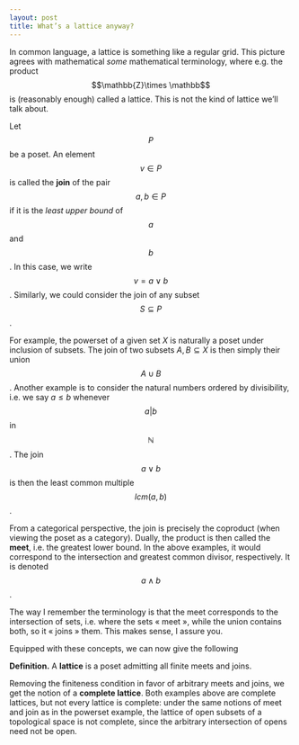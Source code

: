 ```yaml
---
layout: post
title: What’s a lattice anyway?
--- 
```


<script type="text/javascript" src="https://cdn.mathjax.org/mathjax/latest/MathJax.js?config=TeX-AMS-MML_HTMLorMML"></script>

In common language, a lattice is something like a regular grid. This picture agrees with mathematical *some* mathematical terminology, where e.g. the product $$\mathbb{Z}\times \mathbb$$ is (reasonably enough) called a lattice. This is not the kind of lattice we’ll talk about.

Let $$P$$ be a poset. An element $$v\in P$$ is called the **join** of the pair $$a,b\in P$$ if it is the *least upper bound* of $$a$$ and $$b$$. In this case, we write $$v=a\vee b$$. Similarly, we could consider the join of any subset $$S\subseteq P$$.

For example, the powerset of a given set $X$ is naturally a poset under inclusion of subsets. The join of two subsets $A,B\subseteq X$ is then simply their union $$A\cup B$$. Another example is to consider the natural numbers ordered by divisibility, i.e. we say $a\leq b$ whenever $$a\vert b$$ in $$\mathbb{N}$$. The join $$a\vee b$$ is then the least common multiple $$lcm(a,b)$$.

From a categorical perspective, the join is precisely the coproduct (when viewing the poset as a category). Dually, the product is then called the **meet**, i.e. the greatest lower bound. In the above examples, it would correspond to the intersection and greatest common divisor, respectively. It is denoted $$a\wedge b$$.

The way I remember the terminology is that the meet corresponds to the intersection of sets, i.e. where the sets « meet », while the union contains both, so it « joins » them. This makes sense, I assure you.

Equipped with these concepts, we can now give the following

**Definition.** A **lattice** is a poset admitting all finite meets and joins.

Removing the finiteness condition in favor of arbitrary meets and joins, we get the notion of a **complete lattice**. Both examples above are complete lattices, but not every lattice is complete: under the same notions of meet and join as in the powerset example, the lattice of open subsets of a topological space is not complete, since the arbitrary intersection of opens need not be open.
